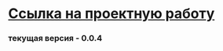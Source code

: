 # [Ссылка на проектную работу](https://Nastena-na.github.io/Sprint-10.githab.io/)

### текущая версия - 0.0.4
